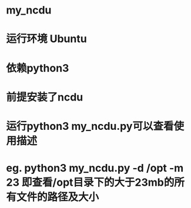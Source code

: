 # my_ncdu
# 运行环境 Ubuntu
# 依赖python3 
# 前提安装了ncdu
# 运行python3 my_ncdu.py可以查看使用描述
# eg. python3 my_ncdu.py -d /opt -m 23 即查看/opt目录下的大于23mb的所有文件的路径及大小